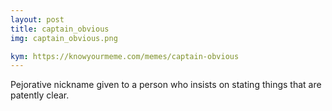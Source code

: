 ```yaml
---
layout: post
title: captain_obvious
img: captain_obvious.png

kym: https://knowyourmeme.com/memes/captain-obvious
---
```

Pejorative nickname given to a person who insists on stating things that are patently clear.

